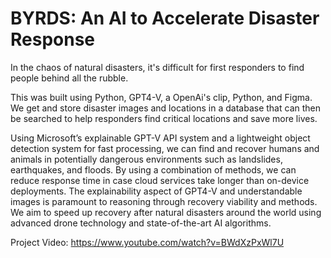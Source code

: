 # BYRDS: An AI to Accelerate Disaster Response

In the chaos of natural disasters, it's difficult for first responders to find people behind all the rubble. 

This was built using Python, GPT4-V, a OpenAi's clip, Python, and Figma. We get and store disaster images and locations in a database that can then be searched  to help responders find critical locations and save more lives. 

Using Microsoft’s explainable GPT-V API system and a lightweight object detection system for fast processing, we can find and recover humans and animals in potentially dangerous environments such as landslides, earthquakes, and floods. By using a combination of methods, we can reduce response time in case cloud services take longer than on-device deployments. The explainability aspect of GPT4-V and understandable images is paramount to reasoning through recovery viability and methods. We aim to speed up recovery after natural disasters around the world using advanced drone technology and state-of-the-art AI algorithms. 


Project Video: https://www.youtube.com/watch?v=BWdXzPxWl7U

